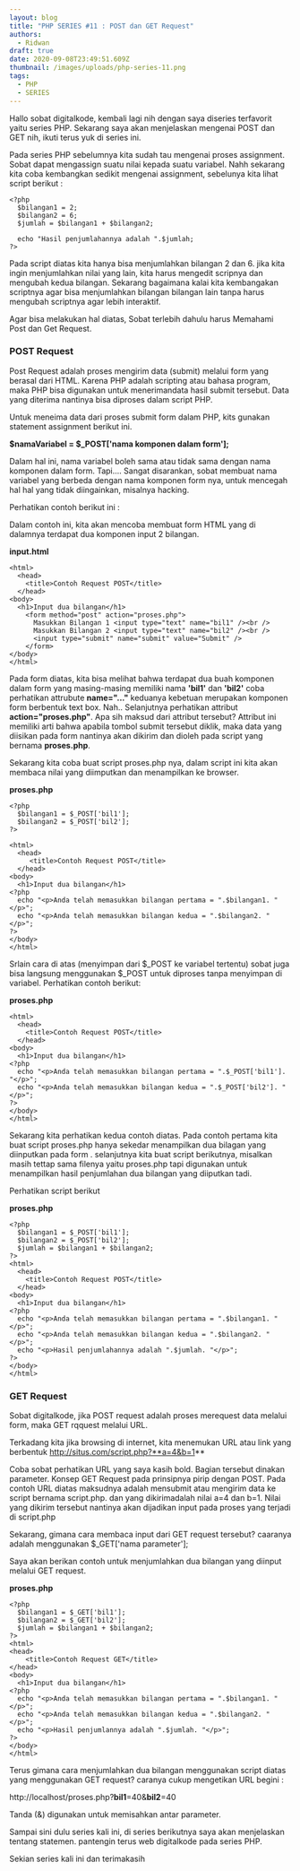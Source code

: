 ```yaml
---
layout: blog
title: "PHP SERIES #11 : POST dan GET Request"
authors:
  - Ridwan
draft: true
date: 2020-09-08T23:49:51.609Z
thumbnail: /images/uploads/php-series-11.png
tags:
  - PHP
  - SERIES
---
```

Hallo sobat digitalkode, kembali lagi nih dengan saya diseries terfavorit yaitu series PHP. Sekarang saya akan menjelaskan mengenai POST dan GET nih, ikuti terus yuk di series ini.

Pada series PHP sebelumnya kita sudah tau mengenai proses assignment. Sobat dapat mengassign suatu nilai kepada suatu variabel. Nahh sekarang kita coba kembangkan sedikit mengenai assignment, sebelunya kita lihat script berikut : 

```
<?php
  $bilangan1 = 2;
  $bilangan2 = 6;
  $jumlah = $bilangan1 + $bilangan2;
  
  echo "Hasil penjumlahannya adalah ".$jumlah;
?>
```

Pada script diatas kita hanya bisa menjumlahkan bilangan 2 dan 6. jika kita ingin menjumlahkan nilai yang lain, kita harus mengedit scripnya dan mengubah kedua bilangan. Sekarang bagaimana kalai kita kembangakan scriptnya agar bisa menjumlahkan bilangan bilangan lain tanpa harus mengubah scriptnya agar lebih interaktif.

Agar bisa melakukan hal diatas, Sobat terlebih dahulu harus Memahami Post dan Get Request.

### POST Request

Post Request adalah proses mengirim data (submit) melalui form yang berasal dari HTML. Karena PHP adalah scripting atau bahasa program, maka PHP bisa digunakan untuk menerimandata hasil submit tersebut. Data yang diterima nantinya bisa diproses dalam script PHP.

Untuk meneima data dari proses submit form dalam PHP, kits gunakan statement assignment berikut ini.

**$namaVariabel = $_POST\['nama komponen dalam form'];**

Dalam hal ini, nama variabel boleh sama atau tidak sama dengan nama komponen dalam form. Tapi.... Sangat disarankan, sobat membuat nama variabel yang berbeda dengan nama komponen form nya, untuk mencegah hal hal yang tidak diingainkan, misalnya hacking.

Perhatikan contoh berikut ini :

Dalam contoh ini, kita akan mencoba membuat form HTML yang di dalamnya terdapat dua komponen input 2 bilangan.

**input.html**

```phtml
<html>
  <head>
    <title>Contoh Request POST</title>
  </head>
<body>
  <h1>Input dua bilangan</h1>
    <form method="post" action="proses.php">
      Masukkan Bilangan 1 <input type="text" name="bil1" /><br />
      Masukkan Bilangan 2 <input type="text" name="bil2" /><br />
      <input type="submit" name="submit" value="Submit" />
    </form>
</body>
</html>
```

Pada form diatas, kita bisa melihat bahwa terdapat dua buah komponen dalam form yang masing-masing memiliki nama **'bil1'** dan **'bil2'** coba perhatikan attrubute **name="..."** keduanya kebetuan merupakan komponen form berbentuk text box. Nah.. Selanjutnya perhatikan attribut **action="proses.php"**. Apa sih maksud dari attribut tersebut? Attribut ini memiliki arti bahwa apabila tombol submit tersebut diklik, maka data yang diisikan pada form nantinya akan dikirim dan dioleh pada script yang bernama **proses.php**.

Sekarang kita coba buat script proses.php nya, dalam script ini kita akan membaca nilai yang diimputkan dan menampilkan ke browser.

**proses.php**

```phtml
<?php
  $bilangan1 = $_POST['bil1'];
  $bilangan2 = $_POST['bil2'];
?>

<html>
  <head>
     <title>Contoh Request POST</title>
  </head>
<body>
  <h1>Input dua bilangan</h1>
<?php
  echo "<p>Anda telah memasukkan bilangan pertama = ".$bilangan1. "</p>";
  echo "<p>Anda telah memasukkan bilangan kedua = ".$bilangan2. "</p>";
?>
</body>
</html>
```

Srlain cara di atas (menyimpan dari $_POST ke variabel tertentu) sobat juga bisa langsung menggunakan $_POST untuk diproses tanpa menyimpan di variabel. Perhatikan contoh berikut:

**proses.php**

```phtml
<html>
  <head>
    <title>Contoh Request POST</title>
  </head>
<body>
  <h1>Input dua bilangan</h1>
<?php
  echo "<p>Anda telah memasukkan bilangan pertama = ".$_POST['bil1']. "</p>";
  echo "<p>Anda telah memasukkan bilangan kedua = ".$_POST['bil2']. "</p>";
?>
</body>
</html>
```

Sekarang kita perhatikan kedua contoh diatas. Pada contoh pertama kita buat script proses.php hanya sekedar menampilkan dua bilagan yang diinputkan pada form . selanjutnya kita buat script berikutnya, misalkan masih tettap sama filenya yaitu proses.php tapi digunakan untuk menampilkan hasil penjumlahan dua bilangan yang diiputkan tadi.

Perhatikan script berikut 

**proses.php**

```phtml
<?php
  $bilangan1 = $_POST['bil1'];
  $bilangan2 = $_POST['bil2'];
  $jumlah = $bilangan1 + $bilangan2;
?>
<html>
  <head>
    <title>Contoh Request POST</title>
  </head>
<body>
  <h1>Input dua bilangan</h1>
<?php
  echo "<p>Anda telah memasukkan bilangan pertama = ".$bilangan1. "</p>";
  echo "<p>Anda telah memasukkan bilangan kedua = ".$bilangan2. "</p>";
  echo "<p>Hasil penjumlahannya adalah ".$jumlah. "</p>";
?>
</body>
</html>
```

### GET Request

Sobat digitalkode, jika POST request adalah proses merequest data melalui form, maka GET rqquest melalui URL.

Terkadang kita jika browsing di internet, kita menemukan URL atau link yang berbentuk http://situs.com/script.php?**a=4&b=1**

Coba sobat perhatikan URL yang saya kasih bold. Bagian tersebut dinakan parameter. Konsep GET Request pada prinsipnya pirip dengan POST. Pada contoh URL diatas maksudnya adalah mensubmit atau mengirim data ke script bernama script.php. dan yang dikirimadalah nilai a=4 dan b=1. Nilai yang dikirim tersebut nantinya akan dijadikan input pada proses yang terjadi di script.php

Sekarang, gimana cara membaca input dari GET request tersebut? caaranya adalah menggunakan $_GET\['nama parameter'];

Saya akan berikan contoh untuk menjumlahkan dua bilangan yang diinput melalui GET request.

**proses.php**

```phtml
<?php
  $bilangan1 = $_GET['bil1'];
  $bilangan2 = $_GET['bil2'];
  $jumlah = $bilangan1 + $bilangan2;
?>
<html>
<head>
    <title>Contoh Request GET</title>
</head>
<body>
  <h1>Input dua bilangan</h1>
<?php
  echo "<p>Anda telah memasukkan bilangan pertama = ".$bilangan1. "</p>";
  echo "<p>Anda telah memasukkan bilangan kedua = ".$bilangan2. "</p>";
  echo "<p>Hasil penjumlannya adalah ".$jumlah. "</p>";
?>
</body>
</html>
```

Terus gimana cara menjumlahkan dua bilangan menggunakan script diatas yang menggunakan GET request? caranya cukup mengetikan URL begini :

http://localhost/proses.php?**bil1**=40&**bil2**=40

Tanda (&) digunakan untuk memisahkan antar parameter.

Sampai sini dulu series kali ini, di series berikutnya saya akan menjelaskan tentang statemen. pantengin terus web digitalkode pada series PHP.

Sekian series kali ini dan terimakasih